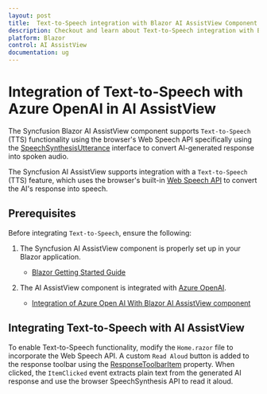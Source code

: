 ```yaml
---
layout: post
title:  Text-to-Speech integration with Blazor AI AssistView Component | Syncfusion
description: Checkout and learn about Text-to-Speech integration with Blazor AI AssistView component in Blazor Server App and Blazor WebAssembly App.
platform: Blazor
control: AI AssistView
documentation: ug
---
```


# Integration of Text-to-Speech with Azure OpenAI in AI AssistView


The Syncfusion Blazor AI AssistView component supports `Text-to-Speech` (TTS) functionality using the browser's Web Speech API specifically using the [SpeechSynthesisUtterance](https://developer.mozilla.org/en-US/docs/Web/API/SpeechSynthesisUtterance) interface to convert AI-generated response into spoken audio.

The Syncfusion AI AssistView supports integration with a `Text-to-Speech` (TTS) feature, which uses the browser's built-in [Web Speech API](https://developer.mozilla.org/en-US/docs/Web/API/Web_Speech_API) to convert the AI's response into speech.

## Prerequisites

Before integrating `Text-to-Speech`, ensure the following:

1. The Syncfusion AI AssistView component is properly set up in your Blazor application.
    - [Blazor Getting Started Guide](../getting-started)

2. The AI AssistView component is integrated with [Azure OpenAI](https://microsoft.github.io/PartnerResources/skilling/ai-ml-academy/resources/openai).

    - [Integration of Azure Open AI With Blazor AI AssistView component](../ai-integrations/openai-integration.md)

## Integrating Text-to-Speech with AI AssistView

To enable Text-to-Speech functionality, modify the `Home.razor` file to incorporate the Web Speech API. A custom `Read Aloud` button is added to the response toolbar using the [ResponseToolbarItem](https://help.syncfusion.com/cr/blazor/Syncfusion.Blazor.InteractiveChat.ResponseToolbarItem.html) property. When clicked, the `ItemClicked` event extracts plain text from the generated AI response and use the browser SpeechSynthesis API to read it aloud.
